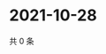 # 2021-10-28

共 0 条

<!-- BEGIN -->
<!-- 最后更新时间 Thu Oct 28 2021 06:15:13 GMT+0800 (China Standard Time) -->

<!-- END -->
